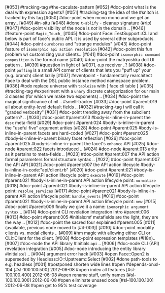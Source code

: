 [#053]       #tracking-tag #the-caculate-pattern
[#052]       #doc-point what is the deal with expression agents?
[#051]       #tracking-tag the idea of the #snitch is tracked by this tag
[#050]       #doc-point when mono mono and we get an array..
[#049]       #in-situ
[#048]       #done `t-ablify` - cleanup signature (#rip)
[#047]       #doc-point visibility of the node is *not* in the domain ..
[#046]       #feature-point `Magic_Touch_`
[#045]       #doc-point Face::TestSupport::CLI and below is part of face's
             public API. it is used by several other subproducts.
[#044]       #doc-point `ouroboros` and "strange modules"
[#043]       #doc-point feature of `isomorphic api action resolution`
[#042]       #doc-point this fun problem w/ customizing your clients..
[#041]       #doc-point `isomorphic command composition` is the formal name
[#040]       #doc-point the matryoshka doll UI pattern ..
[#039]       #question in light of [#037], o.p receiver ..?
[#038]       #doc-point `puffing` is a small API corner of clients that
               lets you "puff up" your (e.g. branch) client lazily
[#037]       #eventpoint - fundamentally rearchitect Face to deal with the
             DSL public instance method namespace problem.
[#036] #todo replace universe with `tableize` with [ face cli table ]
[#035]       #tracking-tag #experiment with a `unary` discrete categorization
               for our main 3 classes (for which we make two exponents) ..
[#034]       #doc-point the magical significance of nil ..
               #smell-tracker
[#033]       #doc-point #parent:019
               all about entity-level default fields ..
[#032]       #tracking-tag i will call it "graded verbosity"
[#031]       #doc-point trending away from the subclient pattern? ..
[#030]       #doc-point #parent:013 #body-is-inline-in-parent
               the `desc` meta-field
[#029]       #doc-point #parent:024 #body-is-inline-in-parent
               the "useful five" argument arities
[#028]       #doc-point #parent:025 #body-is-inline-in-parent
               facets are hard-coded
[#027]       #doc-point #parent:025 #body-is-inline-in-parent
               binary facet reflection
[#026]       #doc-point #parent:025 #body-is-inline-in-parent
               the facet's `enhance` API
[#025]       #doc-node #parent:022 facets introduced ..
[#024]       #doc-node #parent:013 arity as it pertains to meta-fields ..
[#023]       #doc-point #parent:007
               the API action formal parameters formal structure syntax ..
[#022]       #doc-point #parent:007 the API API
[#021]       #doc-point #parent:007 the API action lifecycle
               #body-is-inline-in-code:"api/client.rb"
[#020]       #doc-point #parent:021 #body-is-inline-in-parent
               API action lifecycle point: `execute`
[#019]       #doc-point #parent:021 #body-is-inline-in-parent
               API action lifecycle point: `normalize`
[#018]       #doc-point #parent:021 #body-is-inline-in-parent
               API action lifecycle point: `resolve_services`
[#017]       #doc-point #parent:021 #body-is-inline-in-parent
               API action lifecycle point: `handle_events`
[#016]       #doc-point #parent:021 #body-is-inline-in-parent
               API action lifecycle point: `new`
[#015]       #doc-point #parent:006
               finally we give it a name: `isomorphic argument syntax` ..
[#014]       #doc-point CLI revelation integration intro #parent:006
[#013]       #doc-point #parent:005 #initials:mf
               metafields are the light, they are the way ..
[#012]       #doc-point the sacred four explained #parent:005
[#011]       (available, previous node moved to [#it-003])
[#010]       #doc-point modality clients vs. modal clients ..
[#009] #hm   magic with allowing either CLI or CLI::Client for the client.
[#008]       #doc-point expression templates (#i18n)..
[#007]       #doc-node the API library #initials:`api` ..
[#006]       #doc-node CLI (API) revelation integration
[#005]       #doc-node introducing the entity library #initials:`el` ..
[#004]       argument error hack
[#003] #open Face::Open2 is superseded by Headless::IO::Upstream::Select
[#002]       #done path-tools to e.g. headless
[#001]       #postponed shorten wide lines #open #depends-on:sl-104
[#sl-100.100.500] 2012-06-08 #open index all features
[#sl-100.100.400] 2012-06-08 #open rename stuff, unify names
[#sl-100.100.300] 2012-06-08 #open eliminate unused code
[#sl-100.100.100] 2012-06-08 #open get to 95% test coverage
